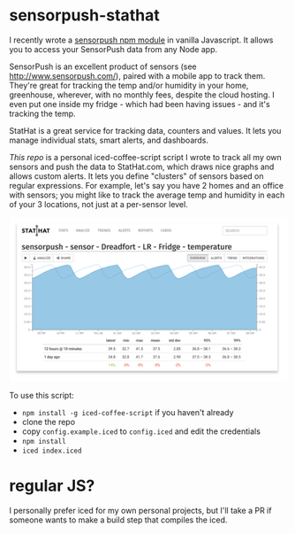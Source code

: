 
# sensorpush-stathat

I recently wrote a [sensorpush npm module](https://www.npmjs.com/package/sensorpush) in vanilla Javascript. It allows you to access your SensorPush data from any Node app.

SensorPush is an excellent product of sensors (see http://www.sensorpush.com/), paired with a mobile app to track them. They're great for tracking the temp and/or humidity in your home, greenhouse, wherever, with no monthly fees, despite the cloud hosting. I even put one inside my fridge - which had been having issues - and it's tracking the temp.

StatHat is a great service for tracking data, counters and values. It lets you manage individual stats, smart alerts, and dashboards.

*This repo* is a personal iced-coffee-script script I wrote to track all my own sensors and push the data to StatHat.com, which draws nice graphs and allows custom alerts. It lets you define "clusters" of sensors based on regular expressions. For example, let's say you have 2 homes and an office with sensors; you might like to track the average temp and humidity in each of your 3 locations, not just at a per-sensor level.

![](https://github.com/malgorithms/sensorpush-stathat/raw/master/media/stathat.png)

To use this script:

* `npm install -g iced-coffee-script` if you haven't already
* clone the repo
* copy `config.example.iced` to `config.iced` and edit the credentials
* `npm install`
* `iced index.iced`

# regular JS?

I personally prefer iced for my own personal projects, but I'll take a PR if someone wants to make a build step that compiles the iced.

